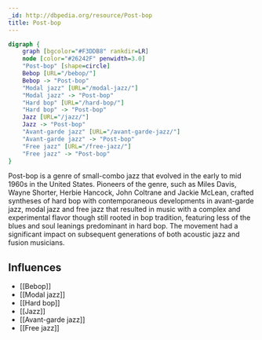 ```yaml
---
_id: http://dbpedia.org/resource/Post-bop
title: Post-bop
---
```


```dot
digraph {
	graph [bgcolor="#F3DDB8" rankdir=LR]
	node [color="#26242F" penwidth=3.0]
	"Post-bop" [shape=circle]
	Bebop [URL="/bebop/"]
	Bebop -> "Post-bop"
	"Modal jazz" [URL="/modal-jazz/"]
	"Modal jazz" -> "Post-bop"
	"Hard bop" [URL="/hard-bop/"]
	"Hard bop" -> "Post-bop"
	Jazz [URL="/jazz/"]
	Jazz -> "Post-bop"
	"Avant-garde jazz" [URL="/avant-garde-jazz/"]
	"Avant-garde jazz" -> "Post-bop"
	"Free jazz" [URL="/free-jazz/"]
	"Free jazz" -> "Post-bop"
}
```

Post-bop is a genre of small-combo jazz that evolved in the early to mid 1960s in the United States. Pioneers of the genre, such as Miles Davis, Wayne Shorter, Herbie Hancock, John Coltrane and Jackie McLean, crafted syntheses of hard bop with contemporaneous developments in avant-garde jazz, modal jazz and free jazz that resulted in music with a complex and experimental flavor though still rooted in bop tradition, featuring less of the blues and soul leanings predominant in hard bop. The movement had a significant impact on subsequent generations of both acoustic jazz and fusion musicians.

## Influences

- [[Bebop]]
- [[Modal jazz]]
- [[Hard bop]]
- [[Jazz]]
- [[Avant-garde jazz]]
- [[Free jazz]]
